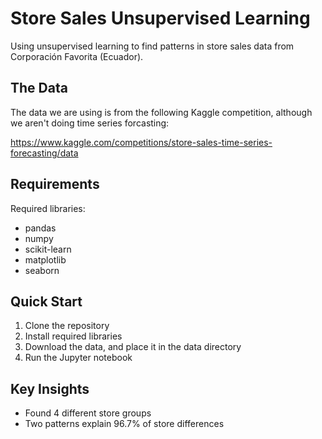 # Store Sales Unsupervised Learning

Using unsupervised learning to find patterns in store sales data from Corporación Favorita (Ecuador).

## The Data

The data we are using is from the following Kaggle competition, although we aren't doing time series forcasting:

https://www.kaggle.com/competitions/store-sales-time-series-forecasting/data

## Requirements

Required libraries:
- pandas
- numpy
- scikit-learn
- matplotlib
- seaborn

## Quick Start

1. Clone the repository
2. Install required libraries
3. Download the data, and place it in the data directory
4. Run the Jupyter notebook

## Key Insights

- Found 4 different store groups
- Two patterns explain 96.7% of store differences
